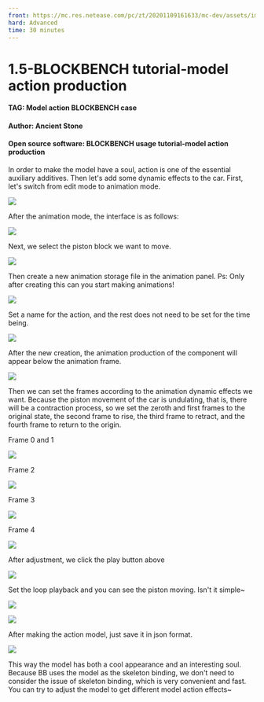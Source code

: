 ```yaml
--- 
front: https://mc.res.netease.com/pc/zt/20201109161633/mc-dev/assets/img/5_2.7f54f2fa.png 
hard: Advanced 
time: 30 minutes 
--- 
```

# 1.5-BLOCKBENCH tutorial-model action production 

#### TAG: Model action BLOCKBENCH case 

#### Author: Ancient Stone 

#### Open source software: BLOCKBENCH usage tutorial-model action production 

In order to make the model have a soul, action is one of the essential auxiliary additives. Then let's add some dynamic effects to the car. 
First, let's switch from edit mode to animation mode. 

![](./images/5_1.png) 

After the animation mode, the interface is as follows: 

![](./images/5_2.png) 

Next, we select the piston block we want to move. 

![](./images/5_3.png) 

Then create a new animation storage file in the animation panel. Ps: Only after creating this can you start making animations! 

![](./images/5_4.png) 

Set a name for the action, and the rest does not need to be set for the time being. 

![](./images/5_5.png) 

After the new creation, the animation production of the component will appear below the animation frame.


![](./images/5_6.png) 

Then we can set the frames according to the animation dynamic effects we want. Because the piston movement of the car is undulating, that is, there will be a contraction process, so we set the zeroth and first frames to the original state, the second frame to rise, the third frame to retract, and the fourth frame to return to the origin. 

Frame 0 and 1 

![](./images/5_7.png) 

Frame 2 

![](./images/5_8.png) 

Frame 3 

![](./images/5_9.png) 

Frame 4 

![](./images/5_10.png) 

After adjustment, we click the play button above 

![](./images/5_11.png) 

Set the loop playback and you can see the piston moving. Isn't it simple~ 

![](./images/5_12.png) 

![](./images/5_13.png) 

After making the action model, just save it in json format. 

![](./images/5_14.png)



This way the model has both a cool appearance and an interesting soul. Because BB uses the model as the skeleton binding, we don't need to consider the issue of skeleton binding, which is very convenient and fast. You can try to adjust the model to get different model action effects~